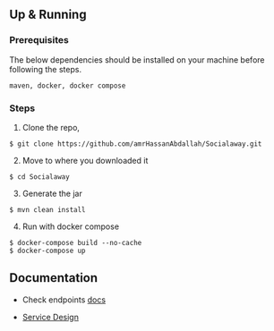 ## Up & Running
### Prerequisites
The below dependencies should be installed on your machine before following the steps.

`maven, docker, docker compose`
### Steps
1. Clone the repo,
```
$ git clone https://github.com/amrHassanAbdallah/Socialaway.git
```
2. Move to where you downloaded it 
```
$ cd Socialaway
```
3. Generate the jar
```
$ mvn clean install
```
4. Run with docker compose
```
$ docker-compose build --no-cache
$ docker-compose up              
```


## Documentation
* Check endpoints [docs](https://documenter.getpostman.com/view/11908450/TzJydG1N)

* [Service Design](https://drive.google.com/file/d/1irPQZDBr94hWfKwRBu6G_QIDtS5haFnz/view?usp=sharing) 
